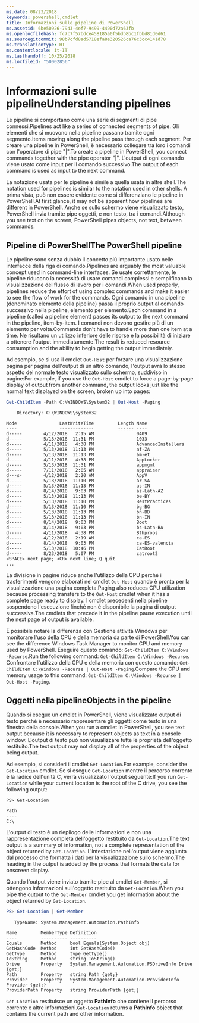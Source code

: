```yaml
---
ms.date: 08/23/2018
keywords: powershell,cmdlet
title: Informazioni sulle pipeline di PowerShell
ms.assetid: 6be50926-7943-4ef7-9499-4490d72a63fb
ms.openlocfilehash: fc7c7f57bdce458185a0f5bdb8bc1fbbd81d0d61
ms.sourcegitcommit: 98b7cfd8ad5718efa8e320526ca76c3cc4141d78
ms.translationtype: HT
ms.contentlocale: it-IT
ms.lasthandoff: 10/25/2018
ms.locfileid: "50002856"
---
```

# <a name="understanding-pipelines"></a><span data-ttu-id="76b4b-103">Informazioni sulle pipeline</span><span class="sxs-lookup"><span data-stu-id="76b4b-103">Understanding pipelines</span></span>

<span data-ttu-id="76b4b-104">Le pipeline si comportano come una serie di segmenti di pipe connessi.</span><span class="sxs-lookup"><span data-stu-id="76b4b-104">Pipelines act like a series of connected segments of pipe.</span></span> <span data-ttu-id="76b4b-105">Gli elementi che si muovono nella pipeline passano tramite ogni segmento.</span><span class="sxs-lookup"><span data-stu-id="76b4b-105">Items moving along the pipeline pass through each segment.</span></span> <span data-ttu-id="76b4b-106">Per creare una pipeline in PowerShell, è necessario collegare tra loro i comandi con l'operatore di pipe "|".</span><span class="sxs-lookup"><span data-stu-id="76b4b-106">To create a pipeline in PowerShell, you connect commands together with the pipe operator "|".</span></span> <span data-ttu-id="76b4b-107">L'output di ogni comando viene usato come input per il comando successivo.</span><span class="sxs-lookup"><span data-stu-id="76b4b-107">The output of each command is used as input to the next command.</span></span>

<span data-ttu-id="76b4b-108">La notazione usata per le pipeline è simile a quella usata in altre shell.</span><span class="sxs-lookup"><span data-stu-id="76b4b-108">The notation used for pipelines is similar to the notation used in other shells.</span></span> <span data-ttu-id="76b4b-109">A prima vista, può non essere evidente come si differenziano le pipeline in PowerShell.</span><span class="sxs-lookup"><span data-stu-id="76b4b-109">At first glance, it may not be apparent how pipelines are different in PowerShell.</span></span> <span data-ttu-id="76b4b-110">Anche se sullo schermo viene visualizzato testo, PowerShell invia tramite pipe oggetti, e non testo, tra i comandi.</span><span class="sxs-lookup"><span data-stu-id="76b4b-110">Although you see text on the screen, PowerShell pipes objects, not text, between commands.</span></span>

## <a name="the-powershell-pipeline"></a><span data-ttu-id="76b4b-111">Pipeline di PowerShell</span><span class="sxs-lookup"><span data-stu-id="76b4b-111">The PowerShell pipeline</span></span>

<span data-ttu-id="76b4b-112">Le pipeline sono senza dubbio il concetto più importante usato nelle interfacce della riga di comando.</span><span class="sxs-lookup"><span data-stu-id="76b4b-112">Pipelines are arguably the most valuable concept used in command-line interfaces.</span></span> <span data-ttu-id="76b4b-113">Se usate correttamente, le pipeline riducono la necessità di usare comandi complessi e semplificano la visualizzazione del flusso di lavoro per i comandi.</span><span class="sxs-lookup"><span data-stu-id="76b4b-113">When used properly, pipelines reduce the effort of using complex commands and make it easier to see the flow of work for the commands.</span></span> <span data-ttu-id="76b4b-114">Ogni comando in una pipeline (denominato elemento della pipeline) passa il proprio output al comando successivo nella pipeline, elemento per elemento.</span><span class="sxs-lookup"><span data-stu-id="76b4b-114">Each command in a pipeline (called a pipeline element) passes its output to the next command in the pipeline, item-by-item.</span></span> <span data-ttu-id="76b4b-115">I comandi non devono gestire più di un elemento per volta.</span><span class="sxs-lookup"><span data-stu-id="76b4b-115">Commands don't have to handle more than one item at a time.</span></span> <span data-ttu-id="76b4b-116">Ne risultano un utilizzo inferiore delle risorse e la possibilità di iniziare a ottenere l'output immediatamente.</span><span class="sxs-lookup"><span data-stu-id="76b4b-116">The result is reduced resource consumption and the ability to begin getting the output immediately.</span></span>

<span data-ttu-id="76b4b-117">Ad esempio, se si usa il cmdlet `Out-Host` per forzare una visualizzazione pagina per pagina dell'output di un altro comando, l'output avrà lo stesso aspetto del normale testo visualizzato sullo schermo, suddiviso in pagine:</span><span class="sxs-lookup"><span data-stu-id="76b4b-117">For example, if you use the `Out-Host` cmdlet to force a page-by-page display of output from another command, the output looks just like the normal text displayed on the screen, broken up into pages:</span></span>

```powershell
Get-ChildItem -Path C:\WINDOWS\System32 | Out-Host -Paging
```

```Output
    Directory: C:\WINDOWS\system32

Mode                LastWriteTime         Length Name
----                -------------         ------ ----
d-----        4/12/2018   2:15 AM                0409
d-----        5/13/2018  11:31 PM                1033
d-----        4/11/2018   4:38 PM                AdvancedInstallers
d-----        5/13/2018  11:13 PM                af-ZA
d-----        5/13/2018  11:13 PM                am-et
d-----        4/11/2018   4:38 PM                AppLocker
d-----        5/13/2018  11:31 PM                appmgmt
d-----        7/11/2018   2:05 AM                appraiser
d---s-        4/12/2018   2:20 AM                AppV
d-----        5/13/2018  11:10 PM                ar-SA
d-----        5/13/2018  11:13 PM                as-IN
d-----        8/14/2018   9:03 PM                az-Latn-AZ
d-----        5/13/2018  11:13 PM                be-BY
d-----        5/13/2018  11:10 PM                BestPractices
d-----        5/13/2018  11:10 PM                bg-BG
d-----        5/13/2018  11:13 PM                bn-BD
d-----        5/13/2018  11:13 PM                bn-IN
d-----        8/14/2018   9:03 PM                Boot
d-----        8/14/2018   9:03 PM                bs-Latn-BA
d-----        4/11/2018   4:38 PM                Bthprops
d-----        4/12/2018   2:19 AM                ca-ES
d-----        8/14/2018   9:03 PM                ca-ES-valencia
d-----        5/13/2018  10:46 PM                CatRoot
d-----        8/23/2018   5:07 PM                catroot2
<SPACE> next page; <CR> next line; Q quit
...
```

<span data-ttu-id="76b4b-118">La divisione in pagine riduce anche l'utilizzo della CPU perché i trasferimenti vengono elaborati nel cmdlet `Out-Host` quando è pronta per la visualizzazione una pagina completa.</span><span class="sxs-lookup"><span data-stu-id="76b4b-118">Paging also reduces CPU utilization because processing transfers to the `Out-Host` cmdlet when it has a complete page ready to display.</span></span> <span data-ttu-id="76b4b-119">I cmdlet precedenti nella pipeline sospendono l'esecuzione finché non è disponibile la pagina di output successiva.</span><span class="sxs-lookup"><span data-stu-id="76b4b-119">The cmdlets that precede it in the pipeline pause execution until the next page of output is available.</span></span>

<span data-ttu-id="76b4b-120">È possibile notare la differenza con Gestione attività Windows per monitorare l'uso della CPU e della memoria da parte di PowerShell.</span><span class="sxs-lookup"><span data-stu-id="76b4b-120">You can see the difference Windows Task Manager to monitor CPU and memory used by PowerShell.</span></span> <span data-ttu-id="76b4b-121">Eseguire questo comando: `Get-ChildItem C:\Windows -Recurse`.</span><span class="sxs-lookup"><span data-stu-id="76b4b-121">Run the following command: `Get-ChildItem C:\Windows -Recurse`.</span></span> <span data-ttu-id="76b4b-122">Confrontare l'utilizzo della CPU e della memoria con questo comando: `Get-ChildItem C:\Windows -Recurse | Out-Host -Paging`.</span><span class="sxs-lookup"><span data-stu-id="76b4b-122">Compare the CPU and memory usage to this command: `Get-ChildItem C:\Windows -Recurse | Out-Host -Paging`.</span></span>

## <a name="objects-in-the-pipeline"></a><span data-ttu-id="76b4b-123">Oggetti nella pipeline</span><span class="sxs-lookup"><span data-stu-id="76b4b-123">Objects in the pipeline</span></span>

<span data-ttu-id="76b4b-124">Quando si esegue un cmdlet in PowerShell, viene visualizzato output di testo perché è necessario rappresentare gli oggetti come testo in una finestra della console.</span><span class="sxs-lookup"><span data-stu-id="76b4b-124">When you run a cmdlet in PowerShell, you see text output because it is necessary to represent objects as text in a console window.</span></span> <span data-ttu-id="76b4b-125">L'output di testo può non visualizzare tutte le proprietà dell'oggetto restituito.</span><span class="sxs-lookup"><span data-stu-id="76b4b-125">The text output may not display all of the properties of the object being output.</span></span>

<span data-ttu-id="76b4b-126">Ad esempio, si consideri il cmdlet `Get-Location`.</span><span class="sxs-lookup"><span data-stu-id="76b4b-126">For example, consider the `Get-Location` cmdlet.</span></span> <span data-ttu-id="76b4b-127">Se si esegue `Get-Location` mentre il percorso corrente è la radice dell'unità C, verrà visualizzato l'output seguente:</span><span class="sxs-lookup"><span data-stu-id="76b4b-127">If you run `Get-Location` while your current location is the root of the C drive, you see the following output:</span></span>

```
PS> Get-Location

Path
----
C:\
```

<span data-ttu-id="76b4b-128">L'output di testo è un riepilogo delle informazioni e non una rappresentazione completa dell'oggetto restituito da `Get-Location`.</span><span class="sxs-lookup"><span data-stu-id="76b4b-128">The text output is a summary of information, not a complete representation of the object returned by `Get-Location`.</span></span> <span data-ttu-id="76b4b-129">L'intestazione nell'output viene aggiunta dal processo che formatta i dati per la visualizzazione sullo schermo.</span><span class="sxs-lookup"><span data-stu-id="76b4b-129">The heading in the output is added by the process that formats the data for onscreen display.</span></span>

<span data-ttu-id="76b4b-130">Quando l'output viene inviato tramite pipe al cmdlet `Get-Member`, si ottengono informazioni sull'oggetto restituito da `Get-Location`.</span><span class="sxs-lookup"><span data-stu-id="76b4b-130">When you pipe the output to the `Get-Member` cmdlet you get information about the object returned by `Get-Location`.</span></span>

```powershell
PS> Get-Location | Get-Member
```

```Output
   TypeName: System.Management.Automation.PathInfo

Name         MemberType Definition
----         ---------- ----------
Equals       Method     bool Equals(System.Object obj)
GetHashCode  Method     int GetHashCode()
GetType      Method     type GetType()
ToString     Method     string ToString()
Drive        Property   System.Management.Automation.PSDriveInfo Drive {get;}
Path         Property   string Path {get;}
Provider     Property   System.Management.Automation.ProviderInfo Provider {get;}
ProviderPath Property   string ProviderPath {get;}
```

<span data-ttu-id="76b4b-131">`Get-Location` restituisce un oggetto **PathInfo** che contiene il percorso corrente e altre informazioni.</span><span class="sxs-lookup"><span data-stu-id="76b4b-131">`Get-Location` returns a **PathInfo** object that contains the current path and other information.</span></span>
